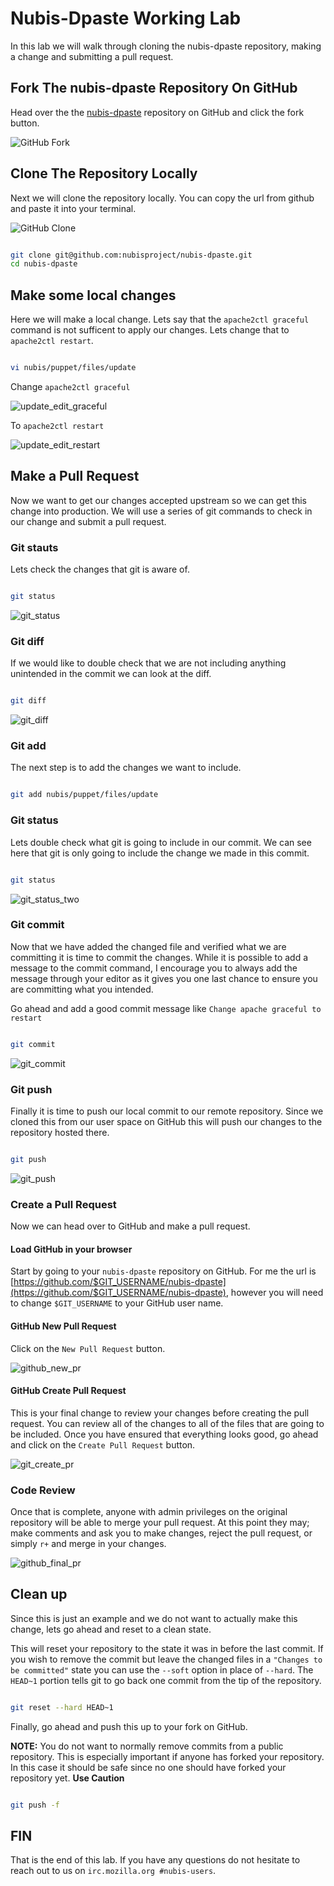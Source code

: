 ﻿

# Nubis-Dpaste Working Lab

In this lab we will walk through cloning the nubis-dpaste repository, making a
change and submitting a pull request.

## Fork The nubis-dpaste Repository On GitHub

Head over the the [nubis-dpaste](https://github.com/Nubisproject/nubis-dpaste)
repository on GitHub and click the fork button.

![GitHub Fork](../media/labs/nubis-dpaste-lab/github_fork.png "GitHub Fork")

## Clone The Repository Locally

Next we will clone the repository locally. You can copy the url from github and
paste it into your terminal.

![GitHub Clone](../media/labs/nubis-dpaste-lab/github_clone.png "GitHub Clone")

```bash

git clone git@github.com:nubisproject/nubis-dpaste.git
cd nubis-dpaste

```

## Make some local changes

Here we will make a local change. Lets say that the ```apache2ctl graceful```
command is not sufficent to apply our changes. Lets change that
to ```apache2ctl restart```.

```bash

vi nubis/puppet/files/update

```

Change ```apache2ctl graceful```

![update_edit_graceful](../media/labs/nubis-dpaste-lab/update_edit_graceful.png "update_edit_graceful")

To ```apache2ctl restart```

![update_edit_restart](../media/labs/nubis-dpaste-lab/update_edit_restart.png "update_edit_restart")

## Make a Pull Request

Now we want to get our changes accepted upstream so we can get this change into
production. We will use a series of git commands to check in our change and
submit a pull request.

### Git stauts

Lets check the changes that git is aware of.

```bash

git status

```

![git_status](../media/labs/nubis-dpaste-lab/git_status.png "git_status")

### Git diff

If we would like to double check that we are not including anything unintended
in the commit we can look at the diff.

```bash

git diff

```

![git_diff](../media/labs/nubis-dpaste-lab/git_diff.png "git_diff")

### Git add

The next step is to add the changes we want to include.

```bash

git add nubis/puppet/files/update

```

### Git status

Lets double check what git is going to include in our commit. We can see here
that git is only going to include the change we made in this commit.

```bash

git status

```

![git_status_two](../media/labs/nubis-dpaste-lab/git_status_two.png "git_status_two")

### Git commit

Now that we have added the changed file and verified what we are committing it
is time to commit the changes. While it is possible to add a message to the
commit command, I encourage you to always add the message through your editor
as it gives you one last chance to ensure you are committing what you intended.

Go ahead and add a good commit message like ```Change apache graceful to restart```

```bash

git commit

```

![git_commit](../media/labs/nubis-dpaste-lab/git_commit.png "git_commit")

### Git push

Finally it is time to push our local commit to our remote repository. Since we
cloned this from our user space on GitHub this will push our changes to the
repository hosted there.

```bash

git push

```

![git_push](../media/labs/nubis-dpaste-lab/git_push.png "git_push")

### Create a Pull Request

Now we can head over to GitHub and make a pull request.

#### Load GitHub in your browser

Start by going to your ```nubis-dpaste``` repository on GitHub. For me the url
is [https://github.com/$GIT_USERNAME/nubis-dpaste](https://github.com/$GIT_USERNAME/nubis-dpaste),
however you will need to change ```$GIT_USERNAME``` to your GitHub user name.

#### GitHub New Pull Request

Click on the ```New Pull Request``` button.

![github_new_pr](../media/labs/nubis-dpaste-lab/github_new_pull_request.png "github_new_pr")

#### GitHub Create Pull Request

This is your final change to review your changes before creating the pull
request. You can review all of the changes to all of the files that are going to
be included. Once you have ensured that everything looks good, go ahead and
click on the ```Create Pull Request``` button.

![git_create_pr](../media/labs/nubis-dpaste-lab/github_create_pull_request.png "git_create_pr")

### Code Review

Once that is complete, anyone with admin privileges on the original repository
will be able to merge your pull request. At this point they may; make comments
and ask you to make changes, reject the pull request, or simply ```r+``` and
merge in your changes.

![github_final_pr](../media/labs/nubis-dpaste-lab/github_final_pull_request.png "git_final_pr")

## Clean up

Since this is just an example and we do not want to actually make this change,
lets go ahead and reset to a clean state.

This will reset your repository to the state it was in before the last commit.
If you wish to remove the commit but leave the changed files in
a ```"Changes to be committed"``` state you can use the ```--soft``` option in
place of ```--hard```. The ```HEAD~1``` portion tells git to go back one commit
from the tip of the repository.

```bash

git reset --hard HEAD~1

```

Finally, go ahead and push this up to your fork on GitHub.

**NOTE:** You do not want to normally remove commits from a public repository.
This is especially important if anyone has forked your repository. In this case
it should be safe since no one should have forked your repository yet.
**Use Caution**

```bash

git push -f

```

## FIN

That is the end of this lab. If you have any questions do not hesitate to reach
out to us on ```irc.mozilla.org #nubis-users```.
